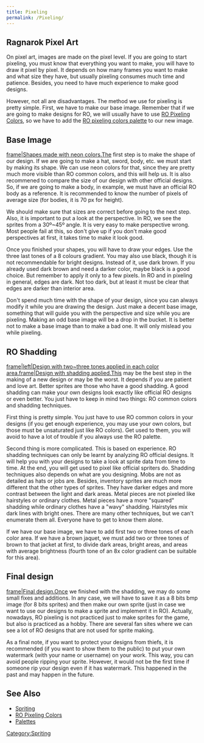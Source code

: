 ```yaml
---
title: Pixeling
permalink: /Pixeling/
---
```


Ragnarok Pixel Art
------------------

On pixel art, images are made on the pixel level. If you are going to start pixeling, you must know that everything you want to make, you will have to draw it pixel by pixel. It depends on how many frames you want to make and what size they have, but usually pixeling consumes much time and patience. Besides, you need to have much experience to make good designs.

However, not all are disadvantages. The method we use for pixeling is pretty simple. First, we have to make our base image. Remember that if we are going to make designs for RO, we will usually have to use [RO Pixeling Colors](/RO_Pixeling_Colors "wikilink"), so we have to add the [RO pixeling colors palette](http://www.divinero.net/devilevil/PixelingColorTable.pal) to our new image.

Base Image
----------

[frame|Shapes made with neon colors.The](/Image:Baseimage.png "wikilink") first step is to make the shape of our design. If we are going to make a hat, sword, body, etc. we must start by making its shape. We can use neon colors for that, since they are pretty much more visible than RO common colors, and this will help us. It is also recommened to compare the size of our design with other official designs. So, if we are going to make a body, in example, we must have an official RO body as a reference. It is recommended to know the number of pixels of average size (for bodies, it is 70 px for height).

We should make sure that sizes are correct before going to the next step. Also, it is important to put a look at the perspective. In RO, we see the sprites from a 30º~45º angle. It is very easy to make perspective wrong. Most people fail at this, so don't give up if you don't make good perspectives at first, it takes time to make it look good.

Once you finished your shapes, you will have to draw your edges. Use the three last tones of a 8 colours gradient. You may also use black, though it is not recommendable for bright designs. Instead of it, use dark brown. If you already used dark brown and need a darker color, maybe black is a good choice. But remember to apply it only to a few pixels. In RO and in pixeling in general, edges are dark. Not too dark, but at least it must be clear that edges are darker than interior area.

Don't spend much time with the shape of your design, since you can always modify it while you are drawing the design. Just make a decent base image, something that will guide you with the perspective and size while you are pixeling. Making an odd base image will be a drop in the bucket. It is better not to make a base image than to make a bad one. It will only mislead you while pixeling.

RO Shadding
-----------

[frame|left|Design with two~three tones applied in each color area.](/Image:Shadding1.png "wikilink")[frame|Design with shadding applied.This](/Image:Shadding2.png "wikilink") may be the best step in the making of a new design or may be the worst. It depends if you are patient and love art. Better sprites are those who have a good shadding. A good shadding can make your own designs look exactly like official RO designs or even better. You just have to keep in mind two things: RO common colors and shadding techniques.

First thing is pretty simple. You just have to use RO common colors in your designs (if you get enough experience, you may use your own colors, but those must be unsaturated just like RO colors). Get used to them, you will avoid to have a lot of trouble if you always use the RO palette.

Second thing is more complicated. This is based on experience. RO shadding techniques can only be learnt by analyzing RO official designs. It will help you with your designs to take a look at sprite data from time to time. At the end, you will get used to pixel like official spriters do. Shadding techniques also depends on what are you designing. Mobs are not as detailed as hats or jobs are. Besides, inventory sprites are much more different that the other types of sprites. They have darker edges and more contrast between the light and dark areas. Metal pieces are not pixeled like hairstyles or ordinary clothes. Metal pieces have a more "squared" shadding while ordinary clothes have a "wavy" shadding. Hairstyles mix dark lines with bright ones. There are many other techniques, but we can't enumerate them all. Everyone have to get to know them alone.

If we have our base image, we have to add first two or three tones of each color area. If we have a brown jaquet, we must add two or three tones of brown to that jacket at first, to divide dark areas, bright areas, and areas with average brightness (fourth tone of an 8x color gradient can be suitable for this area).

Final design
------------

[frame|Final design.Once](/Image:Finalversion.png "wikilink") we finished with the shadding, we may do some small fixes and additions. In any case, we will have to save it as a 8 bits bmp image (for 8 bits sprites) and then make our own sprite (just in case we want to use our designs to make a sprite and implement it in RO). Actually, nowadays, RO pixeling is not practiced just to make sprites for the game, but also is practiced as a hobby. There are several fan sites where we can see a lot of RO designs that are not used for sprite making.

As a final note, if you want to protect your designs from thiefs, it is recommended (if you want to show them to the public) to put your own watermark (with your name or username) on your work. This way, you can avoid people ripping your sprite. However, it would not be the first time if someone rip your design even if it has watermark. This happened in the past and may happen in the future.

See Also
--------

-   [Spriting](/Spriting "wikilink")
-   [RO Pixeling Colors](/RO_Pixeling_Colors "wikilink")
-   [Palettes](/Palettes "wikilink")

[Category:Spriting](/Category:Spriting "wikilink")